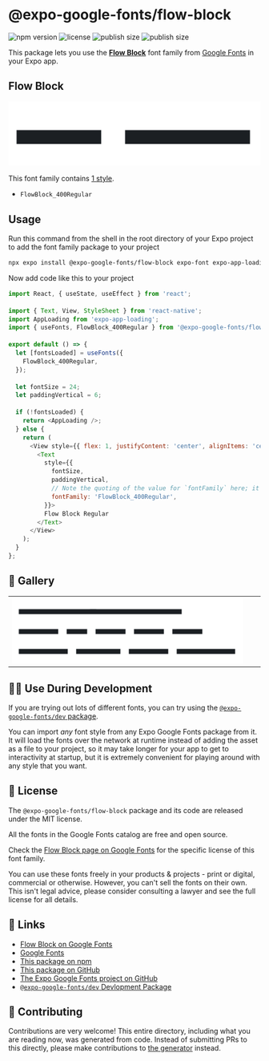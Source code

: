 # @expo-google-fonts/flow-block

![npm version](https://flat.badgen.net/npm/v/@expo-google-fonts/flow-block)
![license](https://flat.badgen.net/github/license/expo/google-fonts)
![publish size](https://flat.badgen.net/packagephobia/install/@expo-google-fonts/flow-block)
![publish size](https://flat.badgen.net/packagephobia/publish/@expo-google-fonts/flow-block)

This package lets you use the [**Flow Block**](https://fonts.google.com/specimen/Flow+Block) font family from [Google Fonts](https://fonts.google.com/) in your Expo app.

## Flow Block

![Flow Block](./font-family.png)

This font family contains [1 style](#-gallery).

- `FlowBlock_400Regular`

## Usage

Run this command from the shell in the root directory of your Expo project to add the font family package to your project
```sh
npx expo install @expo-google-fonts/flow-block expo-font expo-app-loading
```

Now add code like this to your project
```js
import React, { useState, useEffect } from 'react';

import { Text, View, StyleSheet } from 'react-native';
import AppLoading from 'expo-app-loading';
import { useFonts, FlowBlock_400Regular } from '@expo-google-fonts/flow-block';

export default () => {
  let [fontsLoaded] = useFonts({
    FlowBlock_400Regular,
  });

  let fontSize = 24;
  let paddingVertical = 6;

  if (!fontsLoaded) {
    return <AppLoading />;
  } else {
    return (
      <View style={{ flex: 1, justifyContent: 'center', alignItems: 'center' }}>
        <Text
          style={{
            fontSize,
            paddingVertical,
            // Note the quoting of the value for `fontFamily` here; it expects a string!
            fontFamily: 'FlowBlock_400Regular',
          }}>
          Flow Block Regular
        </Text>
      </View>
    );
  }
};

```

## 🔡 Gallery


||||
|-|-|-|
|![FlowBlock_400Regular](./FlowBlock_400Regular.ttf.png)||||


## 👩‍💻 Use During Development

If you are trying out lots of different fonts, you can try using the [`@expo-google-fonts/dev` package](https://github.com/expo/google-fonts/tree/master/font-packages/dev#readme).

You can import *any* font style from any Expo Google Fonts package from it. It will load the fonts
over the network at runtime instead of adding the asset as a file to your project, so it may take longer
for your app to get to interactivity at startup, but it is extremely convenient
for playing around with any style that you want.

## 📖 License

The `@expo-google-fonts/flow-block` package and its code are released under the MIT license.

All the fonts in the Google Fonts catalog are free and open source.

Check the [Flow Block page on Google Fonts](https://fonts.google.com/specimen/Flow+Block) for the specific license of this font family.

You can use these fonts freely in your products & projects - print or digital, commercial or otherwise. However, you can't sell the fonts on their own. This isn't legal advice, please consider consulting a lawyer and see the full license for all details.

## 🔗 Links

- [Flow Block on Google Fonts](https://fonts.google.com/specimen/Flow+Block)
- [Google Fonts](https://fonts.google.com/)
- [This package on npm](https://www.npmjs.com/package/@expo-google-fonts/flow-block)
- [This package on GitHub](https://github.com/expo/google-fonts/tree/master/font-packages/flow-block)
- [The Expo Google Fonts project on GitHub](https://github.com/expo/google-fonts)
- [`@expo-google-fonts/dev` Devlopment Package](https://github.com/expo/google-fonts/tree/master/font-packages/dev)

## 🤝 Contributing

Contributions are very welcome! This entire directory, including what you are reading now, was generated from code. Instead of submitting PRs to this directly, please make contributions to [the generator](https://github.com/expo/google-fonts/tree/master/packages/generator) instead.
